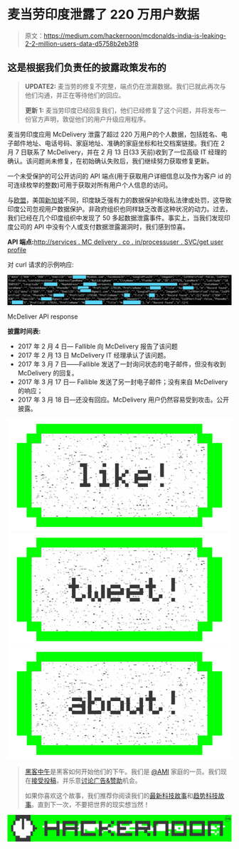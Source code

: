 # 麦当劳印度泄露了 220 万用户数据

> 原文：<https://medium.com/hackernoon/mcdonalds-india-is-leaking-2-2-million-users-data-d5758b2eb3f8>

## 这是根据我们负责任的披露政策发布的

> **UPDATE2:** 麦当劳的修复不完整，端点仍在泄漏数据。我们已就此再次与他们沟通，并正在等待他们的回应。
> 
> **更新 1:** 麦当劳印度已经回复我们，他们已经修复了这个问题，并将发布一份官方声明，敦促他们的用户升级应用程序。

麦当劳印度应用 McDelivery 泄露了超过 220 万用户的个人数据，包括姓名、电子邮件地址、电话号码、家庭地址、准确的家庭坐标和社交档案链接。我们在 2 月 7 日联系了 McDelivery，并在 2 月 13 日(33 天前)收到了一位高级 IT 经理的确认。该问题尚未修复，在初始确认失败后，我们继续努力获取修复更新。

一个未受保护的可公开访问的 API 端点(用于获取用户详细信息以及作为客户 id 的可连续枚举的整数)可用于获取对所有用户个人信息的访问。

与[欧盟](http://ec.europa.eu/justice/data-protection/)，美国[新加坡](http://www.pwc.com/sg/en/personal-data-protection.html)不同，印度缺乏强有力的数据保护和隐私法律或处罚，这导致印度公司忽视用户数据保护。非政府组织也同样缺乏改善这种状况的动力。过去，我们已经在几个印度组织中发现了 50 多起数据泄露事件。事实上，当我们发现印度公司的 API 中没有个人或支付数据泄露漏洞时，我们感到惊喜。

**API 端点:**[http://services . MC delivery . co . in/processuser . SVC/get user profile](http://services.mcdelivery.co.in/ProcessUser.svc/GetUserProfile)

对 curl 请求的示例响应:

![](img/7c8cd92bcbda29641ec9e8e425e23f83.png)

McDeliver API response

**披露时间表:**

*   2017 年 2 月 4 日— Fallible 向 McDelivery 报告了该问题
*   2017 年 2 月 13 日 McDelivery IT 经理承认了该问题。
*   2017 年 3 月 7 日——Fallible 发送了一封询问状态的电子邮件，但没有收到 McDelivery 的回复。
*   2017 年 3 月 17 日— Fallible 发送了另一封电子邮件；没有来自 McDelivery 的响应；
*   2017 年 3 月 18 日—还没有回应。McDelivery 用户仍然容易受到攻击。公开披露。

[![](img/50ef4044ecd4e250b5d50f368b775d38.png)](http://bit.ly/HackernoonFB)[![](img/979d9a46439d5aebbdcdca574e21dc81.png)](https://goo.gl/k7XYbx)[![](img/2930ba6bd2c12218fdbbf7e02c8746ff.png)](https://goo.gl/4ofytp)

> [黑客中午](http://bit.ly/Hackernoon)是黑客如何开始他们的下午。我们是 [@AMI](http://bit.ly/atAMIatAMI) 家庭的一员。我们现在[接受投稿](http://bit.ly/hackernoonsubmission)，并乐意[讨论广告&赞助](mailto:partners@amipublications.com)机会。
> 
> 如果你喜欢这个故事，我们推荐你阅读我们的[最新科技故事](http://bit.ly/hackernoonlatestt)和[趋势科技故事](https://hackernoon.com/trending)。直到下一次，不要把世界的现实想当然！

![](img/be0ca55ba73a573dce11effb2ee80d56.png)